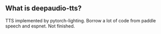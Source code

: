 ## What is deepaudio-tts?
TTS implemented by pytorch-lighting. Borrow a lot of code from paddle speech and espnet. Not finished. 